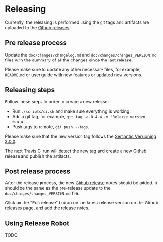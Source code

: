 # Releasing

Currently, the releasing is performed using the git tags and artifacts are
uploaded to the [Github releases][gh-releases].

## Pre release process

Update the `doc/changes/changelog.md` and `doc/changes/changes_VERSION.md` files
with the summary of all the changes since the last release. 

Please make sure to update any other necessary files, for example, `README.md`
or user guide with new features or updated new versions.

## Releasing steps

Follow these steps in order to create a new release:

- Run `./scripts/ci.sh` and make sure everything is working.
- Add a git tag, for example, `git tag -a 0.4.4 -m "Release version 0.4.4"`.
- Push tags to remote, `git push --tags`.

Please make sure that the new version tag follows the [Semantic Versioning
2.0.0](https://semver.org/).

The next Travis CI run will detect the new tag and create a new Github release
and publish the artifacts.

## Post release process

After the release process, the new [Github release][gh-releases] notes should be
added. It should be the same as the pre-release update to the
`doc/changes/changes_VERSION.md` file.

Click on the "Edit release" button on the latest release version on the Github
releases page, and add the release notes.

## Using Release Robot

TODO

[gh-releases]: https://github.com/exasol/kafka-connector-extension/releases
